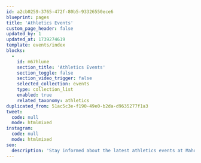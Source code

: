 ```yaml
---
id: a2cb0259-3765-472f-80b5-93326550ece6
blueprint: pages
title: 'Athletics Events'
custom_page_header: false
updated_by: 1
updated_at: 1739274619
template: events/index
blocks:
  -
    id: m67hlune
    section_title: 'Athletics Events'
    section_toggle: false
    section_video_trigger: false
    selected_collection: events
    type: collection_list
    enabled: true
    related_taxonomy: athletics
duplicated_from: 51ac5c3e-f190-49e0-b2da-d9635277f1a3
tweet:
  code: null
  mode: htmlmixed
instagram:
  code: null
  mode: htmlmixed
seo:
  description: 'Stay informed about the latest athletics events at Mahd Sports Academy. Discover upcoming competitions, training camps, and special programs designed to develop and showcase young athletic talent. Join us in shaping the future of champions.'
---
```

